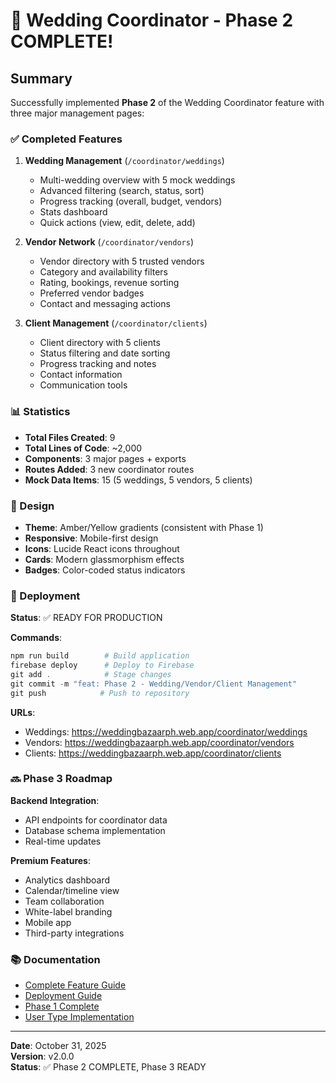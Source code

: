 # 🎉 Wedding Coordinator - Phase 2 COMPLETE!

## Summary

Successfully implemented **Phase 2** of the Wedding Coordinator feature with three major management pages:

### ✅ Completed Features

1. **Wedding Management** (`/coordinator/weddings`)
   - Multi-wedding overview with 5 mock weddings
   - Advanced filtering (search, status, sort)
   - Progress tracking (overall, budget, vendors)
   - Stats dashboard
   - Quick actions (view, edit, delete, add)

2. **Vendor Network** (`/coordinator/vendors`)
   - Vendor directory with 5 trusted vendors
   - Category and availability filters
   - Rating, bookings, revenue sorting
   - Preferred vendor badges
   - Contact and messaging actions

3. **Client Management** (`/coordinator/clients`)
   - Client directory with 5 clients
   - Status filtering and date sorting
   - Progress tracking and notes
   - Contact information
   - Communication tools

### 📊 Statistics

- **Total Files Created**: 9
- **Total Lines of Code**: ~2,000
- **Components**: 3 major pages + exports
- **Routes Added**: 3 new coordinator routes
- **Mock Data Items**: 15 (5 weddings, 5 vendors, 5 clients)

### 🎨 Design

- **Theme**: Amber/Yellow gradients (consistent with Phase 1)
- **Responsive**: Mobile-first design
- **Icons**: Lucide React icons throughout
- **Cards**: Modern glassmorphism effects
- **Badges**: Color-coded status indicators

### 🚀 Deployment

**Status**: ✅ READY FOR PRODUCTION

**Commands**:
```powershell
npm run build        # Build application
firebase deploy      # Deploy to Firebase
git add .            # Stage changes
git commit -m "feat: Phase 2 - Wedding/Vendor/Client Management"
git push            # Push to repository
```

**URLs**:
- Weddings: https://weddingbazaarph.web.app/coordinator/weddings
- Vendors: https://weddingbazaarph.web.app/coordinator/vendors
- Clients: https://weddingbazaarph.web.app/coordinator/clients

### 🔜 Phase 3 Roadmap

**Backend Integration**:
- API endpoints for coordinator data
- Database schema implementation
- Real-time updates

**Premium Features**:
- Analytics dashboard
- Calendar/timeline view
- Team collaboration
- White-label branding
- Mobile app
- Third-party integrations

### 📚 Documentation

- [Complete Feature Guide](COORDINATOR_PHASE_2_AND_3_COMPLETE.md)
- [Deployment Guide](COORDINATOR_DEPLOYMENT_PHASE_2.md)
- [Phase 1 Complete](COORDINATOR_PHASE_1_COMPLETE.md)
- [User Type Implementation](COORDINATOR_USER_TYPE_ADDED.md)

---

**Date**: October 31, 2025  
**Version**: v2.0.0  
**Status**: ✅ Phase 2 COMPLETE, Phase 3 READY
